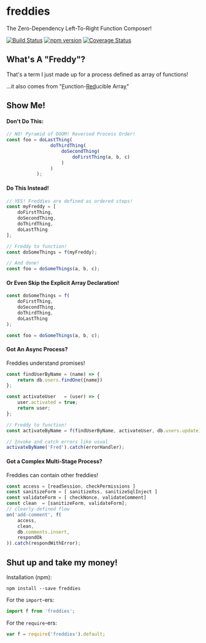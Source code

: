 # freddies
The Zero-Dependency Left-To-Right Function Composer!

[![Build Status](https://travis-ci.org/quinnnned/freddies.svg?branch=master)](https://travis-ci.org/quinnnned/freddies)
[![npm version](https://img.shields.io/npm/v/freddies.svg?style=flat-square)](https://www.npmjs.com/package/freddies)
[![Coverage Status](https://coveralls.io/repos/github/quinnnned/freddies/badge.svg?branch=master)](https://coveralls.io/github/quinnnned/freddies?branch=master)

## What's A "Freddy"?  
That's a term I just made up for a process defined as array of functions! 

...it also comes from "<u>F</u>unction-<u>Red</u>ucible Arra<u>y</u>"

## Show Me!

#### Don't Do This:
```js
// NO! Pyramid of DOOM! Reversed Process Order!
const foo = doLastThing(
                doThirdThing(
                    doSecondThing(
                        doFirstThing(a, b, c)
                    )
                )
           );
```

#### Do This Instead!
```js
// YES! Freddies are defined as ordered steps!
const myFreddy = [
    doFirstThing, 
    doSecondThing, 
    doThirdThing, 
    doLastThing
];

// Freddy to function!
const doSomeThings = f(myFreddy);

// And done!
const foo = doSomeThings(a, b, c);
```

#### Or Even Skip the Explicit Array Declaration!
```js
const doSomeThings = f(
    doFirstThing, 
    doSecondThing, 
    doThirdThing, 
    doLastThing
);

const foo = doSomeThings(a, b, c);
```

#### Got An Async Process?
Freddies understand promises!

```js
const findUserByName = (name) => { 
    return db.users.findOne({name}) 
};

const activateUser   = (user) => {
    user.activated = true;
    return user;
};

// Freddy to function!
const activateByName = f(findUserByName, activateUser, db.users.update);

// Invoke and catch errors like usual
activateByName('Fred').catch(errorHandler);

```

#### Got a Complex Multi-Stage Process?
Freddies can contain other freddies!
```js
const access = [readSession, checkPermissions ]
const sanitizeForm = [ sanitizeXss, sanitizeSqlInject ]
const validateForm = [ checkNonce, validateComment]
const clean  = [sanitizeForm, validateForm];
// clearly-defined flow 
on('add-comment', f(
    access,
    clean,
    db.comments.insert,
    respondOk
)).catch(respondWithError);

```


## Shut up and take my money!

Installation (npm):
```
npm install --save freddies
```

For the ```import```-ers:
```js
import f from 'freddies';
```

For the ```require```-ers:
```js
var f = require('freddies').default;
```
